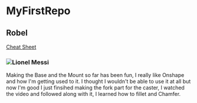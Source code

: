 # MyFirstRepo
## Robel
[Cheat Sheet](https://www.markdownguide.org/cheat-sheet/)
### ![Lionel Messi](https://upload.wikimedia.org/wikipedia/commons/b/b8/Messi_vs_Nigeria_2018.jpg)
Making the Base and the Mount so far has been fun, I really like Onshape and how I'm getting used to it. I thought I wouldn't be able to use it at all but now I'm good
I just finsihed making the fork part for the caster, I watched the video and followed along with it, I learned how to fillet and Chamfer.
